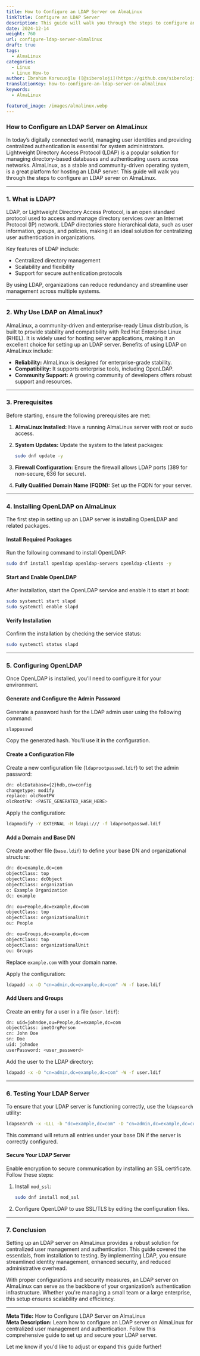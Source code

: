 ```yaml
---
title: How to Configure an LDAP Server on AlmaLinux
linkTitle: Configure an LDAP Server
description: This guide will walk you through the steps to configure an LDAP server on AlmaLinux.
date: 2024-12-14
weight: 760
url: configure-ldap-server-almalinux
draft: true
tags:
  - AlmaLinux
categories:
  - Linux
  - Linux How-to
author: İbrahim Korucuoğlu ([@siberoloji](https://github.com/siberoloji))
translationKey: how-to-configure-an-ldap-server-on-almalinux
keywords:
  - AlmaLinux

featured_image: /images/almalinux.webp
---
```

### How to Configure an LDAP Server on AlmaLinux

In today’s digitally connected world, managing user identities and providing centralized authentication is essential for system administrators. Lightweight Directory Access Protocol (LDAP) is a popular solution for managing directory-based databases and authenticating users across networks. AlmaLinux, as a stable and community-driven operating system, is a great platform for hosting an LDAP server. This guide will walk you through the steps to configure an LDAP server on AlmaLinux.

---

### **1. What is LDAP?**

LDAP, or Lightweight Directory Access Protocol, is an open standard protocol used to access and manage directory services over an Internet Protocol (IP) network. LDAP directories store hierarchical data, such as user information, groups, and policies, making it an ideal solution for centralizing user authentication in organizations.

Key features of LDAP include:

- Centralized directory management
- Scalability and flexibility
- Support for secure authentication protocols

By using LDAP, organizations can reduce redundancy and streamline user management across multiple systems.

---

### **2. Why Use LDAP on AlmaLinux?**

AlmaLinux, a community-driven and enterprise-ready Linux distribution, is built to provide stability and compatibility with Red Hat Enterprise Linux (RHEL). It is widely used for hosting server applications, making it an excellent choice for setting up an LDAP server. Benefits of using LDAP on AlmaLinux include:

- **Reliability:** AlmaLinux is designed for enterprise-grade stability.
- **Compatibility:** It supports enterprise tools, including OpenLDAP.
- **Community Support:** A growing community of developers offers robust support and resources.

---

### **3. Prerequisites**

Before starting, ensure the following prerequisites are met:

1. **AlmaLinux Installed:** Have a running AlmaLinux server with root or sudo access.
2. **System Updates:** Update the system to the latest packages:

   ```bash
   sudo dnf update -y
   ```

3. **Firewall Configuration:** Ensure the firewall allows LDAP ports (389 for non-secure, 636 for secure).
4. **Fully Qualified Domain Name (FQDN):** Set up the FQDN for your server.

---

### **4. Installing OpenLDAP on AlmaLinux**

The first step in setting up an LDAP server is installing OpenLDAP and related packages.

#### Install Required Packages

Run the following command to install OpenLDAP:

```bash
sudo dnf install openldap openldap-servers openldap-clients -y
```

#### Start and Enable OpenLDAP

After installation, start the OpenLDAP service and enable it to start at boot:

```bash
sudo systemctl start slapd
sudo systemctl enable slapd
```

#### Verify Installation

Confirm the installation by checking the service status:

```bash
sudo systemctl status slapd
```

---

### **5. Configuring OpenLDAP**

Once OpenLDAP is installed, you’ll need to configure it for your environment.

#### Generate and Configure the Admin Password

Generate a password hash for the LDAP admin user using the following command:

```bash
slappasswd
```

Copy the generated hash. You’ll use it in the configuration.

#### Create a Configuration File

Create a new configuration file (`ldaprootpasswd.ldif`) to set the admin password:

```bash
dn: olcDatabase={2}hdb,cn=config
changetype: modify
replace: olcRootPW
olcRootPW: <PASTE_GENERATED_HASH_HERE>
```

Apply the configuration:

```bash
ldapmodify -Y EXTERNAL -H ldapi:/// -f ldaprootpasswd.ldif
```

#### Add a Domain and Base DN

Create another file (`base.ldif`) to define your base DN and organizational structure:

```bash
dn: dc=example,dc=com
objectClass: top
objectClass: dcObject
objectClass: organization
o: Example Organization
dc: example

dn: ou=People,dc=example,dc=com
objectClass: top
objectClass: organizationalUnit
ou: People

dn: ou=Groups,dc=example,dc=com
objectClass: top
objectClass: organizationalUnit
ou: Groups
```

Replace `example.com` with your domain name.

Apply the configuration:

```bash
ldapadd -x -D "cn=admin,dc=example,dc=com" -W -f base.ldif
```

#### Add Users and Groups

Create an entry for a user in a file (`user.ldif`):

```bash
dn: uid=johndoe,ou=People,dc=example,dc=com
objectClass: inetOrgPerson
cn: John Doe
sn: Doe
uid: johndoe
userPassword: <user_password>
```

Add the user to the LDAP directory:

```bash
ldapadd -x -D "cn=admin,dc=example,dc=com" -W -f user.ldif
```

---

### **6. Testing Your LDAP Server**

To ensure that your LDAP server is functioning correctly, use the `ldapsearch` utility:

```bash
ldapsearch -x -LLL -b "dc=example,dc=com" -D "cn=admin,dc=example,dc=com" -W
```

This command will return all entries under your base DN if the server is correctly configured.

#### Secure Your LDAP Server

Enable encryption to secure communication by installing an SSL certificate. Follow these steps:

1. Install `mod_ssl`:

   ```bash
   sudo dnf install mod_ssl
   ```

2. Configure OpenLDAP to use SSL/TLS by editing the configuration files.

---

### **7. Conclusion**

Setting up an LDAP server on AlmaLinux provides a robust solution for centralized user management and authentication. This guide covered the essentials, from installation to testing. By implementing LDAP, you ensure streamlined identity management, enhanced security, and reduced administrative overhead.

With proper configurations and security measures, an LDAP server on AlmaLinux can serve as the backbone of your organization’s authentication infrastructure. Whether you're managing a small team or a large enterprise, this setup ensures scalability and efficiency.

---

**Meta Title:** How to Configure LDAP Server on AlmaLinux  
**Meta Description:** Learn how to configure an LDAP server on AlmaLinux for centralized user management and authentication. Follow this comprehensive guide to set up and secure your LDAP server.

Let me know if you'd like to adjust or expand this guide further!
